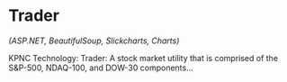 # Trader

*(ASP.NET, BeautifulSoup, Slickcharts, Charts)*

KPNC Technology: Trader: A stock market utility that is comprised of the S&P-500, NDAQ-100, and DOW-30 components...
